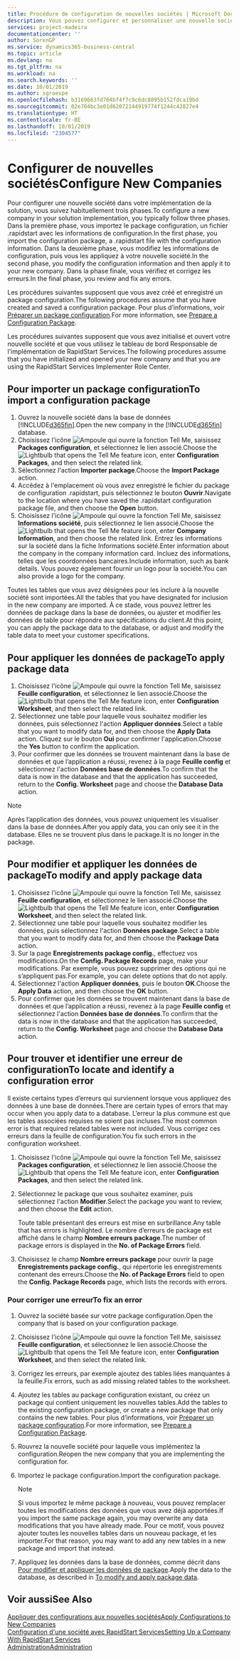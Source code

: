 ```yaml
---
title: Procédure de configuration de nouvelles sociétés | Microsoft Docs
description: Vous pouvez configurer et personnaliser une nouvelle société que vous avez créée. Pour détailler votre implémentation, vous procédez en trois phases pour terminer votre configuration.
services: project-madeira
documentationcenter: ''
author: SorenGP
ms.service: dynamics365-business-central
ms.topic: article
ms.devlang: na
ms.tgt_pltfrm: na
ms.workload: na
ms.search.keywords: ''
ms.date: 10/01/2019
ms.author: sgroespe
ms.openlocfilehash: b3169663fd764bf4f7c9c6dc8895b152fdca19bd
ms.sourcegitcommit: 02e704bc3e01d62072144919774f1244c42827e4
ms.translationtype: HT
ms.contentlocale: fr-BE
ms.lasthandoff: 10/01/2019
ms.locfileid: "2304577"
---
```

# <a name="configure-new-companies"></a><span data-ttu-id="b4555-104">Configurer de nouvelles sociétés</span><span class="sxs-lookup"><span data-stu-id="b4555-104">Configure New Companies</span></span>
<span data-ttu-id="b4555-105">Pour configurer une nouvelle société dans votre implémentation de la solution, vous suivez habituellement trois phases.</span><span class="sxs-lookup"><span data-stu-id="b4555-105">To configure a new company in your solution implementation, you typically follow three phases.</span></span> <span data-ttu-id="b4555-106">Dans la première phase, vous importez le package configuration, un fichier .rapidstart avec les informations de configuration.</span><span class="sxs-lookup"><span data-stu-id="b4555-106">In the first phase, you import the configuration package, a .rapidstart file with the configuration information.</span></span> <span data-ttu-id="b4555-107">Dans la deuxième phase, vous modifiez les informations de configuration, puis vous les appliquez à votre nouvelle société.</span><span class="sxs-lookup"><span data-stu-id="b4555-107">In the second phase, you modify the configuration information and then apply it to your new company.</span></span> <span data-ttu-id="b4555-108">Dans la phase finale, vous vérifiez et corrigez les erreurs.</span><span class="sxs-lookup"><span data-stu-id="b4555-108">In the final phase, you review and fix any errors.</span></span>  

<span data-ttu-id="b4555-109">Les procédures suivantes supposent que vous avez créé et enregistré un package configuration.</span><span class="sxs-lookup"><span data-stu-id="b4555-109">The following procedures assume that you have created and saved a configuration package.</span></span> <span data-ttu-id="b4555-110">Pour plus d’informations, voir [Préparer un package configuration](admin-how-to-prepare-a-configuration-package.md).</span><span class="sxs-lookup"><span data-stu-id="b4555-110">For more information, see [Prepare a Configuration Package](admin-how-to-prepare-a-configuration-package.md).</span></span>  

<span data-ttu-id="b4555-111">Les procédures suivantes supposent que vous avez initialisé et ouvert votre nouvelle société et que vous utilisez le tableau de bord Responsable de l'implémentation de RapidStart Services.</span><span class="sxs-lookup"><span data-stu-id="b4555-111">The following procedures assume that you have initialized and opened your new company and that you are using the RapidStart Services Implementer Role Center.</span></span>

## <a name="to-import-a-configuration-package"></a><span data-ttu-id="b4555-112">Pour importer un package configuration</span><span class="sxs-lookup"><span data-stu-id="b4555-112">To import a configuration package</span></span>  
1. <span data-ttu-id="b4555-113">Ouvrez la nouvelle société dans la base de données [!INCLUDE[d365fin](includes/d365fin_md.md)].</span><span class="sxs-lookup"><span data-stu-id="b4555-113">Open the new company in the [!INCLUDE[d365fin](includes/d365fin_md.md)] database.</span></span>  
2. <span data-ttu-id="b4555-114">Choisissez l'icône ![Ampoule qui ouvre la fonction Tell Me](media/ui-search/search_small.png "Dites-moi ce que vous voulez faire"), saisissez **Packages configuration**, et sélectionnez le lien associé.</span><span class="sxs-lookup"><span data-stu-id="b4555-114">Choose the ![Lightbulb that opens the Tell Me feature](media/ui-search/search_small.png "Tell me what you want to do") icon, enter **Configuration Packages**, and then select the related link.</span></span>  
3. <span data-ttu-id="b4555-115">Sélectionnez l'action **Importer package**.</span><span class="sxs-lookup"><span data-stu-id="b4555-115">Choose the **Import Package** action.</span></span>  
4. <span data-ttu-id="b4555-116">Accédez à l'emplacement où vous avez enregistré le fichier du package de configuration .rapidstart, puis sélectionnez le bouton **Ouvrir**.</span><span class="sxs-lookup"><span data-stu-id="b4555-116">Navigate to the location where you have saved the .rapidstart configuration package file, and then choose the **Open** button.</span></span>  
5. <span data-ttu-id="b4555-117">Choisissez l'icône ![Ampoule qui ouvre la fonction Tell Me](media/ui-search/search_small.png "Dites-moi ce que vous voulez faire"), saisissez **Informations société**, puis sélectionnez le lien associé.</span><span class="sxs-lookup"><span data-stu-id="b4555-117">Choose the ![Lightbulb that opens the Tell Me feature](media/ui-search/search_small.png "Tell me what you want to do") icon, enter **Company Information**, and then choose the related link.</span></span> <span data-ttu-id="b4555-118">Entrez les informations sur la société dans la fiche Informations société.</span><span class="sxs-lookup"><span data-stu-id="b4555-118">Enter information about the company in the company information card.</span></span> <span data-ttu-id="b4555-119">Incluez des informations, telles que les coordonnées bancaires.</span><span class="sxs-lookup"><span data-stu-id="b4555-119">Include information, such as bank details.</span></span> <span data-ttu-id="b4555-120">Vous pouvez également fournir un logo pour la société.</span><span class="sxs-lookup"><span data-stu-id="b4555-120">You can also provide a logo for the company.</span></span>  

<span data-ttu-id="b4555-121">Toutes les tables que vous avez désignées pour les inclure à la nouvelle société sont importées.</span><span class="sxs-lookup"><span data-stu-id="b4555-121">All the tables that you have designated for inclusion in the new company are imported.</span></span> <span data-ttu-id="b4555-122">À ce stade, vous pouvez lettrer les données de package dans la base de données, ou ajuster et modifier les données de table pour répondre aux spécifications du client.</span><span class="sxs-lookup"><span data-stu-id="b4555-122">At this point, you can apply the package data to the database, or adjust and modify the table data to meet your customer specifications.</span></span>  

## <a name="to-apply-package-data"></a><span data-ttu-id="b4555-123">Pour appliquer les données de package</span><span class="sxs-lookup"><span data-stu-id="b4555-123">To apply package data</span></span>  
1. <span data-ttu-id="b4555-124">Choisissez l'icône ![Ampoule qui ouvre la fonction Tell Me](media/ui-search/search_small.png "Dites-moi ce que vous voulez faire"), saisissez **Feuille configuration**, et sélectionnez le lien associé.</span><span class="sxs-lookup"><span data-stu-id="b4555-124">Choose the ![Lightbulb that opens the Tell Me feature](media/ui-search/search_small.png "Tell me what you want to do") icon, enter **Configuration Worksheet**, and then select the related link.</span></span>  
2. <span data-ttu-id="b4555-125">Sélectionnez une table pour laquelle vous souhaitez modifier les données, puis sélectionnez l'action **Appliquer données**.</span><span class="sxs-lookup"><span data-stu-id="b4555-125">Select a table that you want to modify data for, and then choose the **Apply Data** action.</span></span> <span data-ttu-id="b4555-126">Cliquez sur le bouton **Oui** pour confirmer l'application.</span><span class="sxs-lookup"><span data-stu-id="b4555-126">Choose the **Yes** button to confirm the application.</span></span>
3. <span data-ttu-id="b4555-127">Pour confirmer que les données se trouvent maintenant dans la base de données et que l’application a réussi, revenez à la page **Feuille config** et sélectionnez l'action **Données base de données**.</span><span class="sxs-lookup"><span data-stu-id="b4555-127">To confirm that the data is now in the database and that the application has succeeded, return to the **Config. Worksheet** page and choose the **Database Data** action.</span></span>  

> [!NOTE]  
>  <span data-ttu-id="b4555-128">Après l’application des données, vous pouvez uniquement les visualiser dans la base de données.</span><span class="sxs-lookup"><span data-stu-id="b4555-128">After you apply data, you can only see it in the database.</span></span> <span data-ttu-id="b4555-129">Elles ne se trouvent plus dans le package.</span><span class="sxs-lookup"><span data-stu-id="b4555-129">It is no longer in the package.</span></span>  

## <a name="to-modify-and-apply-package-data"></a><span data-ttu-id="b4555-130">Pour modifier et appliquer les données de package</span><span class="sxs-lookup"><span data-stu-id="b4555-130">To modify and apply package data</span></span>  
1. <span data-ttu-id="b4555-131">Choisissez l'icône ![Ampoule qui ouvre la fonction Tell Me](media/ui-search/search_small.png "Dites-moi ce que vous voulez faire"), saisissez **Feuille configuration**, et sélectionnez le lien associé.</span><span class="sxs-lookup"><span data-stu-id="b4555-131">Choose the ![Lightbulb that opens the Tell Me feature](media/ui-search/search_small.png "Tell me what you want to do") icon, enter **Configuration Worksheet**, and then select the related link.</span></span>  
2. <span data-ttu-id="b4555-132">Sélectionnez une table pour laquelle vous souhaitez modifier les données, puis sélectionnez l'action **Données package**.</span><span class="sxs-lookup"><span data-stu-id="b4555-132">Select a table that you want to modify data for, and then choose the **Package Data** action.</span></span>  
3. <span data-ttu-id="b4555-133">Sur la page **Enregistrements package config.**, effectuez vos modifications.</span><span class="sxs-lookup"><span data-stu-id="b4555-133">On the **Config. Package Records** page, make your modifications.</span></span> <span data-ttu-id="b4555-134">Par exemple, vous pouvez supprimer des options qui ne s’appliquent pas.</span><span class="sxs-lookup"><span data-stu-id="b4555-134">For example, you can delete options that do not apply.</span></span>  
4. <span data-ttu-id="b4555-135">Sélectionnez l'action **Appliquer données**, puis le bouton **OK**.</span><span class="sxs-lookup"><span data-stu-id="b4555-135">Choose the **Apply Data** action, and then choose the **OK** button.</span></span>  
5. <span data-ttu-id="b4555-136">Pour confirmer que les données se trouvent maintenant dans la base de données et que l’application a réussi, revenez à la page **Feuille config** et sélectionnez l'action **Données base de données**.</span><span class="sxs-lookup"><span data-stu-id="b4555-136">To confirm that the data is now in the database and that the application has succeeded, return to the **Config. Worksheet** page and choose the **Database Data** action.</span></span>  

## <a name="to-locate-and-identify-a-configuration-error"></a><span data-ttu-id="b4555-137">Pour trouver et identifier une erreur de configuration</span><span class="sxs-lookup"><span data-stu-id="b4555-137">To locate and identify a configuration error</span></span>  
<span data-ttu-id="b4555-138">Il existe certains types d’erreurs qui surviennent lorsque vous appliquez des données à une base de données.</span><span class="sxs-lookup"><span data-stu-id="b4555-138">There are certain types of errors that may occur when you apply data to a database.</span></span> <span data-ttu-id="b4555-139">L’erreur la plus commune est que les tables associées requises ne soient pas incluses.</span><span class="sxs-lookup"><span data-stu-id="b4555-139">The most common error is that required related tables were not included.</span></span> <span data-ttu-id="b4555-140">Vous corrigez ces erreurs dans la feuille de configuration.</span><span class="sxs-lookup"><span data-stu-id="b4555-140">You fix such errors in the configuration worksheet.</span></span>

1. <span data-ttu-id="b4555-141">Choisissez l'icône ![Ampoule qui ouvre la fonction Tell Me](media/ui-search/search_small.png "Dites-moi ce que vous voulez faire"), saisissez **Packages configuration**, et sélectionnez le lien associé.</span><span class="sxs-lookup"><span data-stu-id="b4555-141">Choose the ![Lightbulb that opens the Tell Me feature](media/ui-search/search_small.png "Tell me what you want to do") icon, enter **Configuration Packages**, and then select the related link.</span></span>  
2. <span data-ttu-id="b4555-142">Sélectionnez le package que vous souhaitez examiner, puis sélectionnez l'action **Modifier**.</span><span class="sxs-lookup"><span data-stu-id="b4555-142">Select the package you want to review, and then choose the **Edit** action.</span></span>  

    <span data-ttu-id="b4555-143">Toute table présentant des erreurs est mise en surbrillance.</span><span class="sxs-lookup"><span data-stu-id="b4555-143">Any table that has errors is highlighted.</span></span> <span data-ttu-id="b4555-144">Le nombre d’erreurs de package est affiché dans le champ **Nombre erreurs package**.</span><span class="sxs-lookup"><span data-stu-id="b4555-144">The number of package errors is displayed in the **No. of Package Errors** field.</span></span>  

3. <span data-ttu-id="b4555-145">Choisissez le champ **Nombre erreurs package** pour ouvrir la page **Enregistrements package config.**, qui répertorie les enregistrements contenant des erreurs.</span><span class="sxs-lookup"><span data-stu-id="b4555-145">Choose the **No. of Package Errors** field to open the **Config. Package Records** page, which lists the records with errors.</span></span>  

### <a name="to-fix-an-error"></a><span data-ttu-id="b4555-146">Pour corriger une erreur</span><span class="sxs-lookup"><span data-stu-id="b4555-146">To fix an error</span></span>  
1. <span data-ttu-id="b4555-147">Ouvrez la société basée sur votre package configuration.</span><span class="sxs-lookup"><span data-stu-id="b4555-147">Open the company that is based on your configuration package.</span></span>  
2. <span data-ttu-id="b4555-148">Choisissez l'icône ![Ampoule qui ouvre la fonction Tell Me](media/ui-search/search_small.png "Dites-moi ce que vous voulez faire"), saisissez **Feuille configuration**, et sélectionnez le lien associé.</span><span class="sxs-lookup"><span data-stu-id="b4555-148">Choose the ![Lightbulb that opens the Tell Me feature](media/ui-search/search_small.png "Tell me what you want to do") icon, enter **Configuration Worksheet**, and then select the related link.</span></span>  
3. <span data-ttu-id="b4555-149">Corrigez les erreurs, par exemple ajoutez des tables liées manquantes à la feuille.</span><span class="sxs-lookup"><span data-stu-id="b4555-149">Fix errors, such as add missing related tables to the worksheet.</span></span>  
4. <span data-ttu-id="b4555-150">Ajoutez les tables au package configuration existant, ou créez un package qui contient uniquement les nouvelles tables.</span><span class="sxs-lookup"><span data-stu-id="b4555-150">Add the tables to the existing configuration package, or create a new package that only contains the new tables.</span></span> <span data-ttu-id="b4555-151">Pour plus d’informations, voir [Préparer un package configuration](admin-how-to-prepare-a-configuration-package.md).</span><span class="sxs-lookup"><span data-stu-id="b4555-151">For more information, see [Prepare a Configuration Package](admin-how-to-prepare-a-configuration-package.md).</span></span>  
5. <span data-ttu-id="b4555-152">Rouvrez la nouvelle société pour laquelle vous implémentez la configuration.</span><span class="sxs-lookup"><span data-stu-id="b4555-152">Reopen the new company that you are implementing the configuration for.</span></span>  
6. <span data-ttu-id="b4555-153">Importez le package configuration.</span><span class="sxs-lookup"><span data-stu-id="b4555-153">Import the configuration package.</span></span>  

    > [!NOTE]  
    >  <span data-ttu-id="b4555-154">Si vous importez le même package à nouveau, vous pouvez remplacer toutes les modifications des données que vous avez déjà apportées.</span><span class="sxs-lookup"><span data-stu-id="b4555-154">If you import the same package again, you may overwrite any data modifications that you have already made.</span></span> <span data-ttu-id="b4555-155">Pour ce motif, vous pouvez ajouter toutes les nouvelles tables dans un nouveau package, et les importer.</span><span class="sxs-lookup"><span data-stu-id="b4555-155">For that reason, you may want to add any new tables in a new package and import that instead.</span></span>  

7. <span data-ttu-id="b4555-156">Appliquez les données dans la base de données, comme décrit dans [Pour modifier et appliquer les données de package](admin-how-to-configure-new-companies.md#to-modify-and-apply-package-data).</span><span class="sxs-lookup"><span data-stu-id="b4555-156">Apply the data to the database, as described in [To modify and apply package data](admin-how-to-configure-new-companies.md#to-modify-and-apply-package-data).</span></span>

## <a name="see-also"></a><span data-ttu-id="b4555-157">Voir aussi</span><span class="sxs-lookup"><span data-stu-id="b4555-157">See Also</span></span>  
[<span data-ttu-id="b4555-158">Appliquer des configurations aux nouvelles sociétés</span><span class="sxs-lookup"><span data-stu-id="b4555-158">Apply Configurations to New Companies</span></span>](admin-apply-configuration-to-new-companies.md)  
[<span data-ttu-id="b4555-159">Configuration d'une société avec RapidStart Services</span><span class="sxs-lookup"><span data-stu-id="b4555-159">Setting Up a Company With RapidStart Services</span></span>](admin-set-up-a-company-with-rapidstart.md)  
[<span data-ttu-id="b4555-160">Administration</span><span class="sxs-lookup"><span data-stu-id="b4555-160">Administration</span></span>](admin-setup-and-administration.md)
